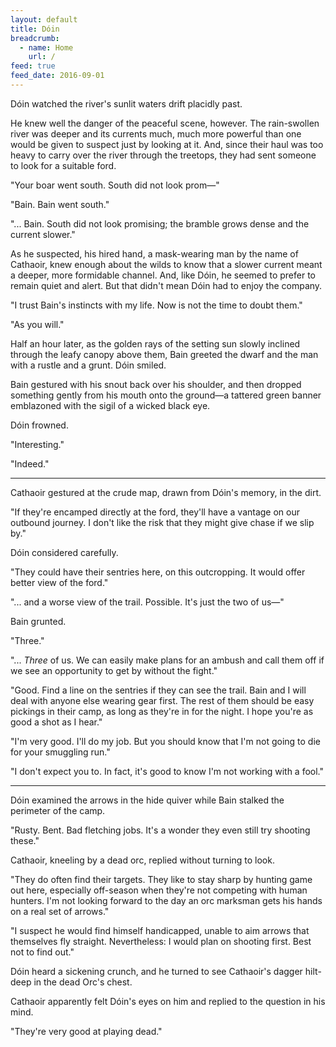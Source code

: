 ```yaml
---
layout: default
title: Dóin  
breadcrumb:
  - name: Home
    url: /
feed: true
feed_date: 2016-09-01
---
```

Dóin watched the river's sunlit waters drift placidly past.

He knew well the danger of the peaceful scene, however.  The rain-swollen river was deeper and its currents much, much more powerful than one would be given to suspect just by looking at it.  And, since their haul was too heavy to carry over the river through the treetops, they had sent someone to look for a suitable ford.

"Your boar went south.  South did not look prom—"

"Bain.  Bain went south."

"... Bain.  South did not look promising; the bramble grows dense and the current slower."

As he suspected, his hired hand, a mask-wearing man by the name of Cathaoir, knew enough about the wilds to know that a slower current meant a deeper, more formidable channel.  And, like Dóin, he seemed to prefer to remain quiet and alert.  But that didn't mean Dóin had to enjoy the company.

"I trust Bain's instincts with my life.  Now is not the time to doubt them."

"As you will."

Half an hour later, as the golden rays of the setting sun slowly inclined through the leafy canopy above them, Bain greeted the dwarf and the man with a rustle and a grunt.  Dóin smiled.

Bain gestured with his snout back over his shoulder, and then dropped something gently from his mouth onto the ground—a tattered green banner emblazoned with the sigil of a wicked black eye.

Dóin frowned.

"Interesting."

"Indeed."

---

Cathaoir gestured at the crude map, drawn from Dóin's memory, in the dirt.

"If they're encamped directly at the ford, they'll have a vantage on our outbound journey.  I don't like the risk that they might give chase if we slip by."

Dóin considered carefully.

"They could have their sentries here, on this outcropping.  It would offer better view of the ford."

"... and a worse view of the trail.  Possible.  It's just the two of us—"

Bain grunted.

"Three."

"... *Three* of us.  We can easily make plans for an ambush and call them off if we see an opportunity to get by without the fight."

"Good.  Find a line on the sentries if they can see the trail.  Bain and I will deal with anyone else wearing gear first.  The rest of them should be easy pickings in their camp, as long as they're in for the night.  I hope you're as good a shot as I hear."

"I'm very good.  I'll do my job.  But you should know that I'm not going to die for your smuggling run."

"I don't expect you to.  In fact, it's good to know I'm not working with a fool."

---

Dóin examined the arrows in the hide quiver while Bain stalked the perimeter of the camp.

"Rusty.  Bent.  Bad fletching jobs.  It's a wonder they even still try shooting these."

Cathaoir, kneeling by a dead orc, replied without turning to look.

"They do often find their targets.  They like to stay sharp by hunting game out here, especially off-season when they're not competing with human hunters.  I'm not looking forward to the day an orc marksman gets his hands on a real set of arrows."

"I suspect he would find himself handicapped, unable to aim arrows that themselves fly straight.  Nevertheless: I would plan on shooting first.  Best not to find out."

Dóin heard a sickening crunch, and he turned to see Cathaoir's dagger hilt-deep in the dead Orc's chest.

Cathaoir apparently felt Dóin's eyes on him and replied to the question in his mind.

"They're very good at playing dead."

